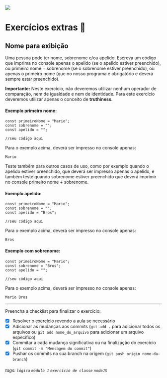 ![](https://i.imgur.com/xG74tOh.png)

# Exercícios extras 🌟

## Nome para exibição

Uma pessoa pode ter nome, sobrenome e/ou apelido.
Escreva um código que imprima no console apenas o apelido (se o apelido estiver preenchido), ou primeiro nome + sobrenome (se o sobrenome estiver preenchido), ou apenas o primeiro nome (que no nosso programa é obrigatório e deverá sempre estar preenchido).

**Importante:** Neste exercício, não deveremos utilizar nenhum operador de comparação, nem de igualdade e nem de identidade. Para este exercício deveremos utilizar apenas o conceito de **truthiness**.

#### Exemplo primeiro nome:

```javascript=
const primeiroNome = "Mario";
const sobrenome = "";
const apelido = "";

//seu código aqui
```

Para o exemplo acima, deverá ser impresso no console apenas:
```
Mario
```

Teste também para outros casos de uso, como por exemplo quando o apelido estiver preenchido, que deverá ser impresso apenas o apelido, e também teste quando sobrenome estiver preenchido que deverá imprimir no console primeiro nome + sobrenome.

#### Exemplo apelido:
```javascript=
const primeiroNome = "Mario";
const sobrenome = "";
const apelido = "Bros";

//seu código aqui
```

Para o exemplo acima, deverá ser impresso no console apenas:
```
Bros
```

#### Exemplo com sobrenome:
```javascript=
const primeiroNome = "Mario";
const sobrenome = "Bros";
const apelido = "";

//seu código aqui
```

Para o exemplo acima, deverá ser impresso no console apenas:
```
Mario Bros
```

---

Preencha a checklist para finalizar o exercício:

- [X] Resolver o exercício revendo a aula se necessário
- [X] Adicionar as mudanças aos commits (`git add .` para adicionar todos os arquivos ou `git add nome_do_arquivo` para adicionar um arquivo específico)
- [X] Commitar a cada mudança significativa ou na finalização do exercício (`git commit -m "Mensagem do commit"`)
- [X] Pushar os commits na sua branch na origem (`git push origin nome-da-branch`)

###### tags: `lógica` `módulo 1` `exercício de classe` `nodeJS`